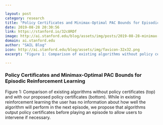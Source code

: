 ```yaml
---

layout: post
category: research
title: "Policy Certificates and Minimax-Optimal PAC Bounds for Episodic Reinforcement Learning"
date: 2019-08-28 20:30:56
link: https://stanford.io/32c8RDf
image: http://ai.stanford.edu/blog/assets/img/posts/2019-08-28-minimax-optimal-pac/feature.png
domain: ai.stanford.edu
author: "SAIL Blog"
icon: http://ai.stanford.edu/blog/assets/img/favicon-32x32.png
excerpt: "Figure 1: Comparison of existing algorithms without policy certificates (top) and with our proposed policy certificates (bottom). While in existing reinforcement learning the user has no information about how well the algorithm will perform in the next episode, we propose that algorithms output policy certificates before playing an episode to allow users to intervene if necessary."

---
```


### Policy Certificates and Minimax-Optimal PAC Bounds for Episodic Reinforcement Learning

Figure 1: Comparison of existing algorithms without policy certificates (top) and with our proposed policy certificates (bottom). While in existing reinforcement learning the user has no information about how well the algorithm will perform in the next episode, we propose that algorithms output policy certificates before playing an episode to allow users to intervene if necessary.